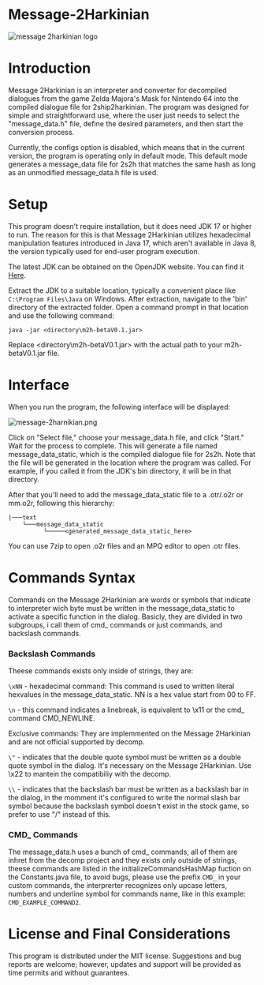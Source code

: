 # Message-2Harkinian

![message 2harkinian logo](https://i.postimg.cc/FRNsY9BY/message.png)

# Introduction

Message 2Harkinian is an interpreter and converter for decompiled dialogues from the game Zelda Majora's Mask for Nintendo 64 into the compiled dialogue file for 2ship2harkinian. The program was designed for simple and straightforward use, where the user just needs to select the "message_data.h" file, define the desired parameters, and then start the conversion process.

Currently, the configs option is disabled, which means that in the current version, the program is operating only in default mode. This default mode generates a message_data file for 2s2h that matches the same hash as long as an unmodified message_data.h file is used.

# Setup

This program doesn't require installation, but it does need JDK 17 or higher to run. The reason for this is that Message 2Harkinian utilizes hexadecimal manipulation features introduced in Java 17, which aren't available in Java 8, the version typically used for end-user program execution.

The latest JDK can be obtained on the OpenJDK website. You can find it [Here](https://jdk.java.net/).

Extract the JDK to a suitable location, typically a convenient place like `C:\Program Files\Java` on Windows. After extraction, navigate to the 'bin' directory of the extracted folder. Open a command prompt in that location and use the following command:

```
java -jar <directory\m2h-betaV0.1.jar>
```

Replace <directory\m2h-betaV0.1.jar> with the actual path to your m2h-betaV0.1.jar file.

# Interface

When you run the program, the following interface will be displayed:

![message-2harnikian.png](https://i.postimg.cc/wvY85hFq/message-2harnikian.png)

Click on "Select file," choose your message_data.h file, and click "Start." Wait for the process to complete. This will generate a file named message_data_static, which is the compiled dialogue file for 2s2h. Note that the file will be generated in the location where the program was called. For example, if you called it from the JDK's bin directory, it will be in that directory.

After that you'll need to add the message_data_static file to a .otr/.o2r or mm.o2r, following this hierarchy:

```
|───text
    └───message_data_static
          └─────<generated_message_data_static_here>

```

You can use 7zip to open .o2r files and an MPQ editor to open .otr files.

# Commands Syntax

Commands on the Message 2Harkinian are words or symbols that indicate to interpreter wich byte must be written in the message_data_static to activate a specific function in the dialog. Basicly, they are divided in two subgroups, i call them of cmd_ commands or just commands, and backslash commands.

### Backslash Commands
Theese commands exists only inside of strings, they are:

`\xNN` - hexadecimal command: This command is used to written literal hexvalues in the message_data_static. NN is a hex value start from 00 to FF.

`\n` - this command indicates a linebreak, is equivalent to \x11 or the cmd_ command CMD_NEWLINE.

Exclusive commands:
They are implemmented on the Message 2Harkinian and are not official supported by decomp.

`\"` - indicates that the double quote symbol must be written as a double quote symbol in the dialog. It's necessary on the Message 2Harkinian. Use \x22 to mantein the compatibiliy with the decomp.

`\\` - indicates that the backslash bar must be written as a backslash bar in the dialog, in the momment it's configured to write the normal slash bar symbol because the backslash symbol doesn't exist in the stock game, so prefer to use "/" instead of this.

### CMD_ Commands
The message_data.h uses a bunch of cmd_ commands, all of them are inhret from the decomp project and they exists only outside of strings, theese commands are listed in the initializeCommandsHashMap fuction on the Constants.java file, to avoid bugs, please use the prefix `CMD_` in your custom commands, the interprerter recognizes only upcase letters, numbers and underline symbol for commands name, like in this example: `CMD_EXAMPLE_COMMAND2`.

# License and Final Considerations

This program is distributed under the MIT license. Suggestions and bug reports are welcome; however, updates and support will be provided as time permits and without guarantees.
